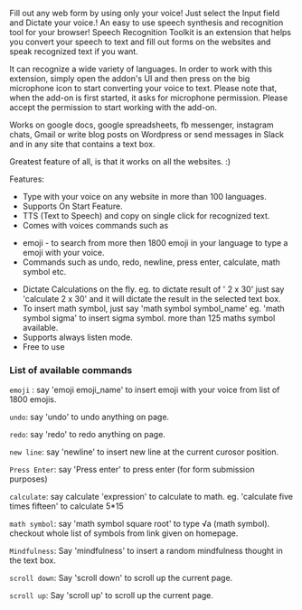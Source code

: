 Fill out any web form by using only your voice!
Just select the Input field and Dictate your voice.! 
An easy to use speech synthesis and recognition tool for your browser!
Speech Recognition Toolkit is an extension that helps you convert your speech to text and fill out forms on the websites and speak recognized text if you want.

It can recognize a wide variety of languages. In order to work with this extension, simply open the addon's UI and then press on the big microphone icon to start converting your voice to text. Please note that, when the add-on is first started, it asks for microphone permission. Please accept the permission to start working with the add-on.

Works on google docs, google spreadsheets, fb messenger, instagram chats,  Gmail or write blog posts on Wordpress or send messages in Slack  and in any site that contains a text box. 

Greatest feature of all, is that it works on all the websites. :)

Features: 

 - Type with your voice on any website in more than 100 languages.
 - Supports On Start Feature.
 - TTS (Text to Speech) and copy on single click for recognized text.
 - Comes with voices commands such as  
  * emoji - to search from more then 1800 emoji in your language to type a 
    emoji with your voice.
  * Commands such as undo, redo, newline, press enter, calculate, math 
    symbol etc.
 - Dictate Calculations on the fly. eg. to dictate result of ' 2 x 30' just say 
   'calculate 2 x 30' and it will dictate the result in the selected text box. 
 - To insert math symbol, just say 'math symbol symbol_name' eg. 'math 
     symbol sigma' to insert sigma symbol. more than 125 maths symbol 
     available.
 - Supports always listen mode.
 - Free to use
 
 ### List of available commands
 
`emoji` : say 'emoji emoji_name' to insert emoji with your voice from list of 1800 emojis.

`undo`: say 'undo' to undo anything on page.

`redo`: say 'redo' to redo anything on page.

`new line`: say 'newline' to insert new line at the current curosor position.

`Press Enter`: say 'Press enter' to press enter (for form submission purposes)

`calculate`: say calculate 'expression' to calculate to math. eg. 'calculate five times fifteen' to calculate 5*15  
    
`math symbol`: say 'math symbol square root' to type √a (math symbol). checkout whole list of symbols from link given on homepage.

`Mindfulness`: Say 'mindfulness' to insert a random mindfulness thought in the text box.

`scroll down`: Say 'scroll down' to scroll up the current page.

`scroll up`: Say 'scroll up' to scroll up the current page.
